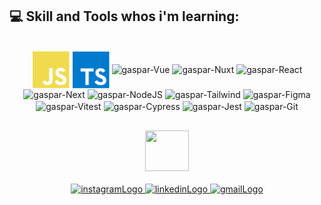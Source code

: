 <h2>💻 Skill and Tools whos i'm learning:</h2>

<div style="display: inline_block" align="center"><br>
  <img align="center" alt="gaspar-Js" height="60" width="60" src="https://raw.githubusercontent.com/devicons/devicon/master/icons/javascript/javascript-plain.svg" />
  <img align="center" alt="gaspar-Ts" height="60" width="60" src="https://raw.githubusercontent.com/devicons/devicon/master/icons/typescript/typescript-plain.svg" />
  <img align="center" alt="gaspar-Vue" height="60" width="60" src="https://cdn.jsdelivr.net/gh/devicons/devicon/icons/vuejs/vuejs-original.svg" />
  <img align="center" alt="gaspar-Nuxt" height="60" width="60" src="https://cdn.jsdelivr.net/gh/devicons/devicon@latest/icons/nuxtjs/nuxtjs-original.svg" />
  <img align="center" alt="gaspar-React" height="60" width="60" src="https://cdn.jsdelivr.net/gh/devicons/devicon@latest/icons/react/react-original.svg" />
  <img align="center" alt="gaspar-Next" height="60" width="60" src="https://cdn.jsdelivr.net/gh/devicons/devicon@latest/icons/nextjs/nextjs-original.svg" />
  <img align="center" alt="gaspar-NodeJS" height="60" width="60" src="https://cdn.jsdelivr.net/gh/devicons/devicon/icons/nodejs/nodejs-original.svg" />
  <img align="center" alt="gaspar-Tailwind" height="60" width="60" src="https://cdn.jsdelivr.net/gh/devicons/devicon@latest/icons/tailwindcss/tailwindcss-original.svg" />
  <img align="center" alt="gaspar-Figma" height="60" width="55" src="https://cdn.jsdelivr.net/gh/devicons/devicon@latest/icons/figma/figma-original.svg" />
  <img align="center" alt="gaspar-Vitest" height="60" width="60" src="https://cdn.jsdelivr.net/gh/devicons/devicon@latest/icons/vitest/vitest-original.svg" />
  <img align="center" alt="gaspar-Cypress" height="60" width="60" src="https://cdn.jsdelivr.net/gh/devicons/devicon@latest/icons/cypressio/cypressio-original.svg" />
  <img align="center" alt="gaspar-Jest" height="60" width="60" src="https://cdn.jsdelivr.net/gh/devicons/devicon@latest/icons/jest/jest-plain.svg" />
  <img align="center" alt="gaspar-Git" height="60" width="60" src="https://cdn.jsdelivr.net/gh/devicons/devicon/icons/git/git-original.svg" />
</div>

  ## 

<div align="center">
  <img src="https://user-images.githubusercontent.com/74038190/212284087-bbe7e430-757e-4901-90bf-4cd2ce3e1852.gif" width="70" height="65" />
</div>

<br/>
  
<div align="center" margin="3">
    <a href="https://instagram.com/matheusgasparx" target="_blank">
      <img src="https://raw.githubusercontent.com/maurodesouza/profile-readme-generator/master/src/assets/icons/social/instagram/default.svg" width="40" height="20" alt="instagramLogo" />
    </a>
    <a href="https://www.linkedin.com/in/mgaspardev/" target="_blank">
      <img src="https://raw.githubusercontent.com/maurodesouza/profile-readme-generator/master/src/assets/icons/social/linkedin/default.svg" width="40" height="20" alt="linkedinLogo" />
    </a>
    <a href="mailto:contatomatheusgaspar@gmail.com" target="_blank">
      <img src="https://raw.githubusercontent.com/maurodesouza/profile-readme-generator/master/src/assets/icons/social/gmail/default.svg" width="40" height="20" alt="gmailLogo" />
    </a>
</div>
